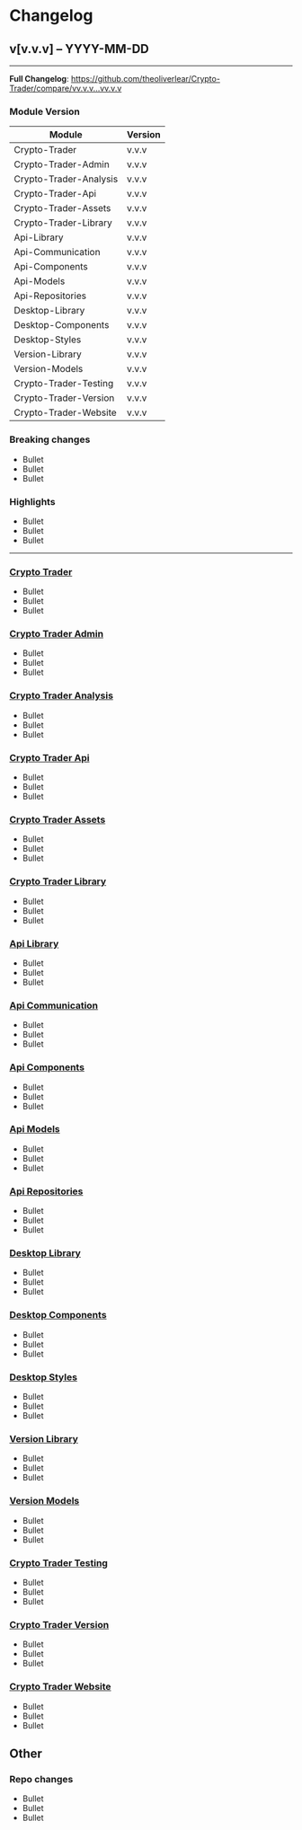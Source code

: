 # Changelog
## v[v.v.v] – YYYY-MM-DD

---

**Full Changelog**: https://github.com/theoliverlear/Crypto-Trader/compare/vv.v.v...vv.v.v

### Module Version


| Module                 | Version |
|------------------------|---------|
| Crypto-Trader          | v.v.v   |
| Crypto-Trader-Admin    | v.v.v   |
| Crypto-Trader-Analysis | v.v.v   |
| Crypto-Trader-Api      | v.v.v   |
| Crypto-Trader-Assets   | v.v.v   |
| Crypto-Trader-Library  | v.v.v   |
| Api-Library            | v.v.v   |
| Api-Communication      | v.v.v   |
| Api-Components         | v.v.v   |
| Api-Models             | v.v.v   |
| Api-Repositories       | v.v.v   |
| Desktop-Library        | v.v.v   |
| Desktop-Components     | v.v.v   |
| Desktop-Styles         | v.v.v   |        
| Version-Library        | v.v.v   |
| Version-Models         | v.v.v   |
| Crypto-Trader-Testing  | v.v.v   |
| Crypto-Trader-Version  | v.v.v   |
| Crypto-Trader-Website  | v.v.v   |


### Breaking changes
- Bullet
- Bullet
- Bullet

### Highlights
- Bullet
- Bullet
- Bullet

---

### [Crypto Trader](./)
- Bullet
- Bullet
- Bullet

### [Crypto Trader Admin](Crypto-Trader-Admin)
- Bullet
- Bullet
- Bullet

### [Crypto Trader Analysis](Crypto-Trader-Analysis)
- Bullet
- Bullet
- Bullet

### [Crypto Trader Api](Crypto-Trader-Api)
- Bullet
- Bullet
- Bullet

### [Crypto Trader Assets](Crypto-Trader-Assets)
- Bullet
- Bullet
- Bullet

### [Crypto Trader Library](Crypto-Trader-Library)
- Bullet
- Bullet
- Bullet

### [Api Library](Crypto-Trader-Library/Api-Library)
- Bullet
- Bullet
- Bullet

### [Api Communication](Crypto-Trader-Library/Api-Library/Api-Communication)
- Bullet
- Bullet
- Bullet

### [Api Components](Crypto-Trader-Library/Api-Library/Api-Components)
- Bullet
- Bullet
- Bullet

### [Api Models](Crypto-Trader-Library/Api-Library/Api-Models)
- Bullet
- Bullet
- Bullet

### [Api Repositories](Crypto-Trader-Library/Api-Library/Api-Repositories)
- Bullet
- Bullet
- Bullet

### [Desktop Library](Crypto-Trader-Library/Desktop-Library)
- Bullet
- Bullet
- Bullet

### [Desktop Components](Crypto-Trader-Library/Desktop-Library/Desktop-Components)
- Bullet
- Bullet
- Bullet

### [Desktop Styles](Crypto-Trader-Library/Desktop-Library/Desktop-Styles)
- Bullet
- Bullet
- Bullet

### [Version Library](Crypto-Trader-Library/Version-Library)
- Bullet
- Bullet
- Bullet

### [Version Models](Crypto-Trader-Library/Version-Library/Version-Models)
- Bullet
- Bullet
- Bullet

### [Crypto Trader Testing](Crypto-Trader-Testing)
- Bullet
- Bullet
- Bullet

### [Crypto Trader Version](Crypto-Trader-Version)
- Bullet
- Bullet
- Bullet

### [Crypto Trader Website](Crypto-Trader-Website)
- Bullet
- Bullet
- Bullet

## Other

### Repo changes
- Bullet
- Bullet
- Bullet

